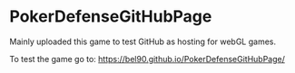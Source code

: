 # PokerDefenseGitHubPage

Mainly uploaded this game to test GitHub as hosting for webGL games.

To test the game go to: https://bel90.github.io/PokerDefenseGitHubPage/
